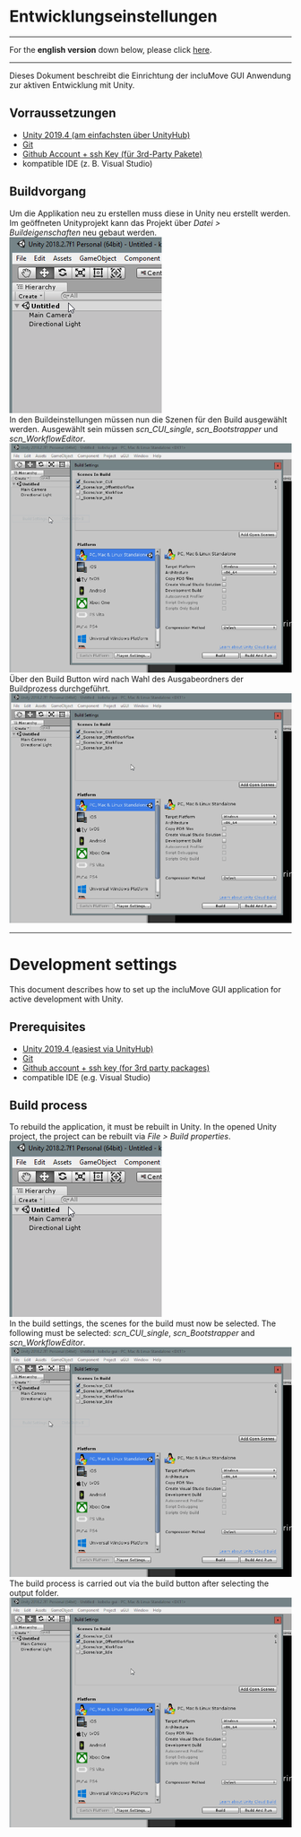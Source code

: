# Entwicklungseinstellungen

---

For the **english version** down below, please click [here](#english).

---

Dieses Dokument beschreibt die Einrichtung der incluMove GUI Anwendung zur aktiven Entwicklung mit Unity.

## Vorraussetzungen
* [Unity 2019.4 (am einfachsten über UnityHub)](https://store.unity.com/download?ref=personal)
* [Git](https://store.unity.com/download?ref=personal)
* [Github Account + ssh Key (für 3rd-Party Pakete)]()
* kompatible IDE (z. B. Visual Studio)

## Buildvorgang
Um die Applikation neu zu erstellen muss diese in Unity neu erstellt werden. Im geöffneten Unityprojekt kann das Projekt über *Datei > Buildeigenschaften* neu gebaut werden.\
![Menüführung zum Buildprozess](images/setup/file_menu_build.gif)\
In den Buildeinstellungen müssen nun die Szenen für den Build ausgewählt werden. Ausgewählt sein müssen *scn_CUI_single*, *scn_Bootstrapper* und *scn_WorkflowEditor*.\
![Szeneneinstellungen](images/setup/build_scene_selection.gif)\
Über den Build Button wird nach Wahl des Ausgabeordners der Buildprozess durchgeführt.\
![Menu flow for the build process](images/setup/build_location_selection.gif)




_________________________________________________________________________________________________________________

<a name="english"></a>
# Development settings
This document describes how to set up the incluMove GUI application for active development with Unity.

## Prerequisites
* [Unity 2019.4 (easiest via UnityHub)](https://store.unity.com/download?ref=personal)
* [Git](https://store.unity.com/download?ref=personal)
* [Github account + ssh key (for 3rd party packages)]()
* compatible IDE (e.g. Visual Studio)

## Build process
To rebuild the application, it must be rebuilt in Unity. In the opened Unity project, the project can be rebuilt via *File > Build properties*.\
![Menu navigation for the build process](images/setup/file_menu_build.gif)\
In the build settings, the scenes for the build must now be selected. The following must be selected: *scn_CUI_single*, *scn_Bootstrapper* and *scn_WorkflowEditor*.\
![scene settings](images/setup/build_scene_selection.gif)\
The build process is carried out via the build button after selecting the output folder.\
![Menu flow for the build process](images/setup/build_location_selection.gif)
